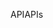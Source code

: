<span data-ttu-id="2a58e-101">API</span><span class="sxs-lookup"><span data-stu-id="2a58e-101">APIs</span></span>